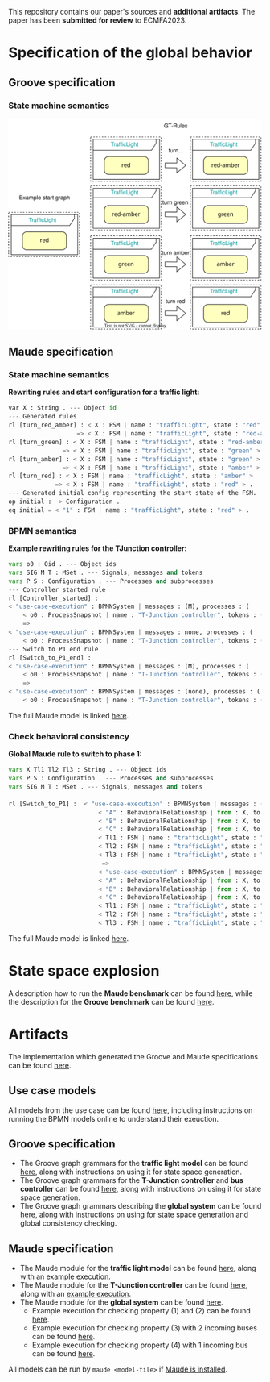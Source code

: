 This repository contains our paper's sources and **additional artifacts**. The paper has been **submitted for review** to ECMFA2023.

# Specification of the global behavior

## Groove specification

### State machine semantics
![Traffic light start graph and GT-Rules](./artifacts/figures/FSM_Groove.svg)

## Maude specification


### State machine semantics

**Rewriting rules and start configuration for a traffic light:**
```python
var X : String . --- Object id
--- Generated rules
rl [turn_red_amber] : < X : FSM | name : "trafficLight", state : "red" >
                   => < X : FSM | name : "trafficLight", state : "red-amber" > .
rl [turn_green] : < X : FSM | name : "trafficLight", state : "red-amber" >
               => < X : FSM | name : "trafficLight", state : "green" > .
rl [turn_amber] : < X : FSM | name : "trafficLight", state : "green" >
               => < X : FSM | name : "trafficLight", state : "amber" > .
rl [turn_red] : < X : FSM | name : "trafficLight", state : "amber" >
             => < X : FSM | name : "trafficLight", state : "red" > .
--- Generated initial config representing the start state of the FSM.
op initial : -> Configuration .
eq initial = < "1" : FSM | name : "trafficLight", state : "red" > .
```

### BPMN semantics

**Example rewriting rules for the TJunction controller:**
```python
vars o0 : Oid . --- Object ids
vars SIG M T : MSet . --- Signals, messages and tokens
vars P S : Configuration . --- Processes and subprocesses
--- Controller started rule
rl [Controller_started] :
< "use-case-execution" : BPMNSystem | messages : (M), processes : (
    < o0 : ProcessSnapshot | name : "T-Junction controller", tokens : ("Controller_started" T), signals : (SIG), subprocesses : (S), state : Running > P) >
    =>
< "use-case-execution" : BPMNSystem | messages : none, processes : (
    < o0 : ProcessSnapshot | name : "T-Junction controller", tokens : ("Controller_started_e1" T), signals : none, subprocesses : (S), state : Running > P) > .
--- Switch to P1 end rule
rl [Switch_to_P1_end] :
< "use-case-execution" : BPMNSystem | messages : (M), processes : (
    < o0 : ProcessSnapshot | name : "T-Junction controller", tokens : ("Switch_to_P1" T), signals : (SIG), subprocesses : (S), state : Running > P) >
    =>
< "use-case-execution" : BPMNSystem | messages : (none), processes : (
    < o0 : ProcessSnapshot | name : "T-Junction controller", tokens : ("Switch_to_P1_A_&_C_are_green_Phase_1" T), signals : (none), subprocesses : (S), state : Running > P) > .
```

The full Maude model is linked [here](https://github.com/timKraeuter/Towards-behavioral-consistency-in-multi-modeling/blob/main/README.md#maude-specification-1).

### Check behavioral consistency

**Global Maude rule to switch to phase 1:**
```python
vars X Tl1 Tl2 Tl3 : String . --- Object ids
vars P S : Configuration . --- Processes and subprocesses
vars SIG M T : MSet . --- Signals, messages and tokens

rl [Switch_to_P1] :  < "use-case-execution" : BPMNSystem | messages : (M), processes : (< X : ProcessSnapshot | name : "T-Junction controller", tokens : ("Switch_to_P1" T), signals : (SIG), subprocesses : (S), state : Running > P) >
                         < "A" : BehavioralRelationship | from : X, to : Tl1 >
                         < "B" : BehavioralRelationship | from : X, to : Tl2 >
                         < "C" : BehavioralRelationship | from : X, to : Tl3 >
                         < Tl1 : FSM | name : "trafficLight", state : "red-amber" >
                         < Tl2 : FSM | name : "trafficLight", state : "amber" >
                         < Tl3 : FSM | name : "trafficLight", state : "red-amber" >
                          =>
                         < "use-case-execution" : BPMNSystem | messages : (none), processes : (< X : ProcessSnapshot | name : "T-Junction controller", tokens : ("Switch_to_P1_A_&_C_are_green_Phase_1" T), signals : (none), subprocesses : (S), state : Running > P) >
                         < "A" : BehavioralRelationship | from : X, to : Tl1 >
                         < "B" : BehavioralRelationship | from : X, to : Tl2 >
                         < "C" : BehavioralRelationship | from : X, to : Tl3 >
                         < Tl1 : FSM | name : "trafficLight", state : "green" >
                         < Tl2 : FSM | name : "trafficLight", state : "red" >
                         < Tl3 : FSM | name : "trafficLight", state : "green" > .
```
The full Maude model is linked [here](https://github.com/timKraeuter/Towards-behavioral-consistency-in-multi-modeling/blob/main/README.md#maude-specification-1).

# State space explosion
A description how to run the **Maude benchmark** can be found [here](./artifacts/maude/benchmark/maudeBenchmark.md), while the description for the **Groove benchmark** can be found [here](./artifacts/graphGrammars/grooveBenchmark.md).

# Artifacts
The implementation which generated the Groove and Maude specifications can be found [here](https://github.com/timKraeuter/Rewrite_Rule_Generation).
## Use case models
All models from the use case can be found [here](./artifacts/use_case/README.md), including instructions on running the BPMN models online to understand their exeuction.

## Groove specification
- The Groove graph grammars for the **traffic light model** can be found [here](./artifacts/graphGrammars/trafficLight.gps/README.md), along with instructions on using it for state space generation.
- The Groove graph grammars for the **T-Junction controller** and **bus controller** can be found [here](./artifacts/graphGrammars/T-Junction.gps/README.md), along with instructions on using it for state space generation.
- The Groove graph grammars describing the **global system** can be found [here](./artifacts/graphGrammars/global.gps/README.md), along with instructions on using for state space generation and global consistency checking.

## Maude specification
- The Maude module for the **traffic light model** can be found [here](./artifacts/maude/trafficLight.maude), along with an [example execution](./artifacts/maude/trafficLight-output.txt).
- The Maude module for the **T-Junction controller** can be found [here](./artifacts/maude/tJunctionController.maude), along with an [example execution](./artifacts/maude/tJunctionController-output.txt).
- The Maude module for the **global system** can be found [here](./artifacts/maude/fullUsecase.maude).
  - Example execution for checking property (1) and (2) can be found [here](./artifacts/maude/prop1AndProp2-output.txt).
  - Example execution for checking property (3) with 2 incoming buses can be found [here](./artifacts/maude/prop3-output.txt).
  - Example execution for checking property (4) with 1 incoming bus can be found [here](./artifacts/maude/prop4-output.txt).

All models can be run by ```maude <model-file>``` if [Maude is installed](https://maude.lcc.uma.es/maude30-manual-html/maude-manualch2.html#x13-230002.1).
